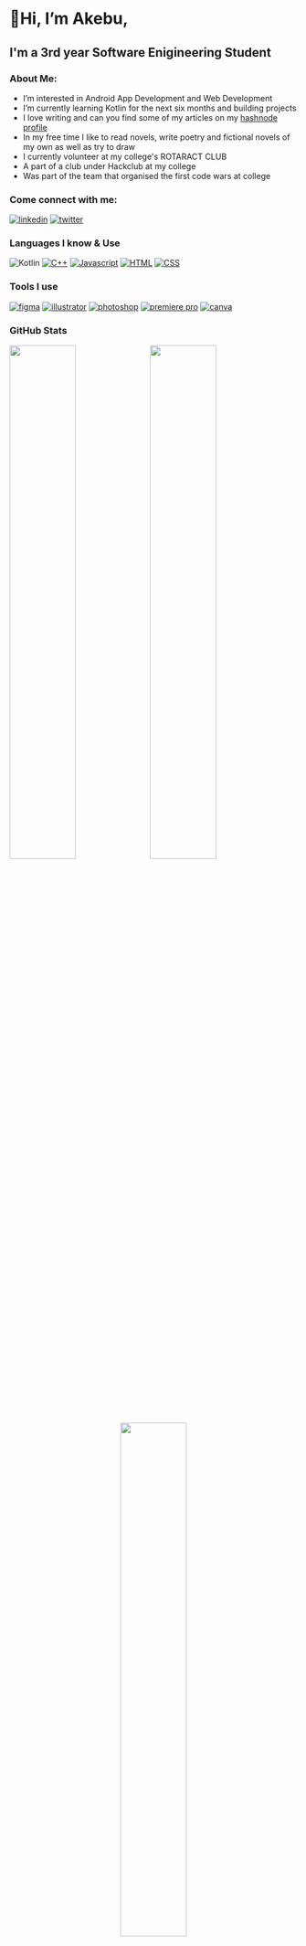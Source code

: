    #                    👋Hi, I’m Akebu, 
   ##       I'm a 3rd year Software Enigineering Student

### About Me:
- I’m interested in Android App Development and Web Development
- I’m currently learning Kotlin for the next six months and building projects
- I love writing and can you find some of my articles on my [hashnode profile](https://akebu6.hashnode.dev/)
- In my free time I like to read novels, write poetry and fictional novels of my own as well as try to draw 
- I currently volunteer at my college's ROTARACT CLUB
- A part of a club under Hackclub at my college
- Was part of the team that organised the first code wars at college

### Come connect with me:
[<img alt="linkedin" src="https://img.shields.io/badge/LinkedIn-0077B5?style=for-the-badge&logo=linkedin&logoColor=white" />](https://www.linkedin.com/in/akebu-simasiku-24186720a/)
[<img alt="twitter" src="https://img.shields.io/badge/Twitter-1DA1F2?style=for-the-badge&logo=twitter&logoColor=white" />](https://twitter.com/akebu6)

### Languages I know & Use
![Kotlin](https://img.shields.io/badge/kotlin-%230095D5.svg?style=for-the-badge&logo=kotlin&logoColor=white)
[<img alt="C++" src="https://img.shields.io/badge/C%2B%2B-00599C?style=for-the-badge&logo=c%2B%2B&logoColor=white" />](https://www.w3schools.com/cpp/)
[<img alt="Javascript" src="https://img.shields.io/badge/JavaScript-323330?style=for-the-badge&logo=javascript&logoColor=F7DF1" />](https://www.javascript.com/)
[<img alt="HTML" src="https://img.shields.io/badge/HTML5-E34F26?style=for-the-badge&logo=html5&logoColor=white" />](https://developer.mozilla.org/en-US/docs/Web/HTML)
[<img alt="CSS" src="https://img.shields.io/badge/CSS3-1572B6?style=for-the-badge&logo=css3&logoColor=white" />](https://www.w3schools.com/css/)

### Tools I use
[<img alt="figma" src="https://img.shields.io/badge/Figma-F24E1E?style=for-the-badge&logo=figma&logoColor=white" />](https://www.figma.com/)
[<img alt="illustrator" src="https://img.shields.io/badge/Adobe%20Illustrator-FF9A00?style=for-the-badge&logo=adobe%20illustrator&logoColor=white" />](https://www.adobe.com/products/illustrator.html)
[<img alt="photoshop" src="https://img.shields.io/badge/Adobe%20Photoshop-31A8FF?style=for-the-badge&logo=Adobe%20Photoshop&logoColor=black" />](https://www.adobe.com/products/photoshop.html)
[<img alt="premiere pro" src="https://img.shields.io/badge/Adobe%20Premiere%20Pro-9999FF?style=for-the-badge&logo=Adobe%20Premiere%20Pro&logoColor=white" />](https://www.canva.com/)
[<img alt="canva" src="https://img.shields.io/badge/Canva-%2300C4CC.svg?&style=for-the-badge&logo=Canva&logoColor=white" />](https://www.canva.com/)

### GitHub Stats
<p>
   <img  align="center" width="48%" src="https://github-readme-stats.vercel.app/api?username=akebu6&show_icons=true&theme=algolia" />
   <img  align="center" width="48%" src="https://github-readme-streak-stats.herokuapp.com/?user=akebu6&theme=algolia" />
</p>

<p align="center">
    <img width="48%" src="https://github-readme-stats.vercel.app/api/top-langs/?username=akebu6&layout=compact&theme=algolia" />
</p>

                          
### Tasks for the year:
- [x] Create portofolio website
- [x] Learn Kotlin fundamentals and be comfortable with them
- [ ] Horn my Kotlin skills
- [x] Learn JavaScript fundamentals and be comfortable with them
- [ ] Start learning Android
- [ ] Finish Udemy courses
- [ ] Participate in the Google KS competition
- [ ] Start applyong for internships
- [ ] Learn and start contributing to Open Source

### :zap: Recent Activity
  <!--START_SECTION:activity-->
1. ❗️ Opened issue [#3467](https://github.com/EddieHubCommunity/support/issues/3467) in [EddieHubCommunity/support](https://github.com/EddieHubCommunity/support)
2. 🎉 Merged PR [#1](https://github.com/akebu6/Chrome-Extension/pull/1) in [akebu6/Chrome-Extension](https://github.com/akebu6/Chrome-Extension)
3. 💪 Opened PR [#1](https://github.com/akebu6/Chrome-Extension/pull/1) in [akebu6/Chrome-Extension](https://github.com/akebu6/Chrome-Extension)
4. 💪 Opened PR [#1](https://github.com/akebu6/Popping-Penguin/pull/1) in [akebu6/Popping-Penguin](https://github.com/akebu6/Popping-Penguin)
5. 🎉 Merged PR [#1](https://github.com/akebu6/Kotlin/pull/1) in [akebu6/Kotlin](https://github.com/akebu6/Kotlin)
<!--END_SECTION:activity-->


<!---
akebu6/akebu6 is a ✨ special ✨ repository because its `README.md` (this file) appears on your GitHub profile.
You can click the Preview link to take a look at your changes.
--->
